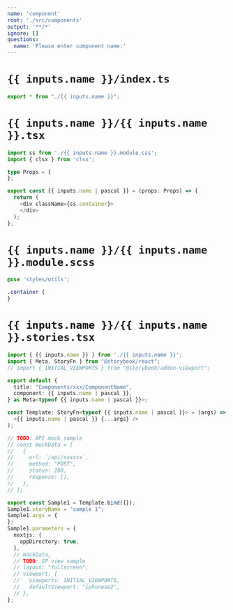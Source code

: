 ```yaml
---
name: 'component'
root: './src/components'
output: '**/*'
ignore: []
questions:
  name: 'Please enter component name:'
---
```


# `{{ inputs.name }}/index.ts`

```typescript
export * from "./{{ inputs.name }}";
```

# `{{ inputs.name }}/{{ inputs.name }}.tsx`

```typescript
import ss from './{{ inputs.name }}.module.css';
import { clsx } from 'clsx';

type Props = {
};

export const {{ inputs.name | pascal }} = (props: Props) => {
  return (
    <div className={ss.container}>
    </div>
  );
};
```

# `{{ inputs.name }}/{{ inputs.name }}.module.scss`

```css
@use 'styles/utils';

.container {
}
```

# `{{ inputs.name }}/{{ inputs.name }}.stories.tsx`

```typescript
import { {{ inputs.name }} } from './{{ inputs.name }}';
import { Meta, StoryFn } from "@storybook/react";
// import { INITIAL_VIEWPORTS } from "@storybook/addon-viewport";

export default {
  title: "Components/xxx/ComponentName",
  component: {{ inputs.name | pascal }},
} as Meta<typeof {{ inputs.name | pascal }}>;

const Template: StoryFn<typeof {{ inputs.name | pascal }}> = (args) => (
  <{{ inputs.name | pascal }} {...args} />
);

// TODO: API mock sample
// const mockData = [
//   {
//     url: `/api/xxxxxx`,
//     method: "POST",
//     status: 200,
//     response: [],
//   },
// ];

export const Sample1 = Template.bind({});
Sample1.storyName = "sample 1";
Sample1.args = {
};
Sample1.parameters = {
  nextjs: {
    appDirectory: true,
  },
  // mockData,
  // TODO: SP view sample
  // layout: "fullscreen",
  // viewport: {
  //   viewports: INITIAL_VIEWPORTS,
  //   defaultViewport: "iphonese2",
  // },
};
```
